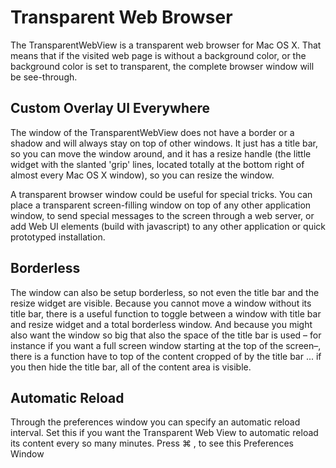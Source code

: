 Transparent Web Browser
=======================

The TransparentWebView is a transparent web browser for Mac OS X. That means that if the visited web page is without a background color, or the background color is set to transparent, the complete browser window will be see-through.

Custom Overlay UI Everywhere
----------------------------

The window of the TransparentWebView does not have a border or a shadow and will always stay on top of other windows. It just has a title bar, so you can move the window around, and it has a resize handle (the little widget with the slanted 'grip' lines, located totally at the bottom right of almost every Mac OS X window), so you can resize the window.

A transparent browser window could be useful for special tricks. You can place a transparent screen-filling window on top of any other application window, to send special messages to the screen through a web server, or add Web UI elements (build with javascript) to any other application or quick prototyped installation.

Borderless
----------

The window can also be setup borderless, so not even the title bar and the resize widget are visible. Because you cannot move a window without its title bar, there is a useful function to toggle between a window with title bar and resize widget and a total borderless window. And because you might also want the window so big that also the space of the title bar is used – for instance if you want a full screen window starting at the top of the screen–, there is a function have to top of the content cropped of by the title bar ... if you then hide the title bar, all of the content area is visible.

 
Automatic Reload
----------------

Through the preferences window you can specify an automatic reload interval. Set this if you want the Transparent Web View to automatic reload its content every so many minutes. Press ⌘ , to see this Preferences Window

